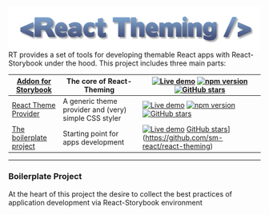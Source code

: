 [<img src="doc/logoReact-theming.png" align="left" class="logo" height="88" width="550"/>](https://github.com/sm-react/react-theming)

RT provides a set of tools for developing themable React apps with React-Storybook under the hood. This project includes three main parts:


[Addon for Storybook](https://github.com/sm-react/storybook-addon-material-ui) | The core of React-Theming | [![Live demo](https://img.shields.io/badge/Live%20Demo-%20Storybook-brightgreen.svg)](https://sm-react.github.io/storybook-addon-material-ui)  [![npm version](https://badge.fury.io/js/storybook-addon-material-ui.svg)](https://badge.fury.io/js/storybook-addon-material-ui)  [![GitHub stars](https://img.shields.io/github/stars/sm-react/storybook-addon-material-ui.svg?style=social&label=Star)](https://github.com/sm-react/storybook-addon-material-ui)
----------- | ----------------- | --------------------
[React Theme Provider](https://github.com/sm-react/react-theme-provider) | A generic theme provider and (very) simple CSS styler | [![Live demo](https://img.shields.io/badge/Live%20Demo-%20Storybook-brightgreen.svg)](https://sm-react.github.io/react-theme-provider)  [![npm version](https://badge.fury.io/js/react-theme-provider.svg)](https://badge.fury.io/js/react-theme-provider)    [![GitHub stars](https://img.shields.io/github/stars/sm-react/react-theme-provider.svg?style=social&label=Star)](https://github.com/sm-react/react-theme-provider)
[The boilerplate project](https://github.com/sm-react/react-theme-provider) | Starting point for apps development | [![Live demo](https://img.shields.io/badge/Live%20Demo-%20Storybook-brightgreen.svg)](https://sm-react.github.io/react-theming) [GitHub stars](https://img.shields.io/github/stars/sm-react/react-theming.svg?style=social&label=Star)](https://github.com/sm-react/react-theming)

---

### Boilerplate Project

At the heart of this project the desire to collect the best practices of application development via React-Storybook environment

